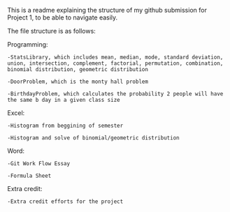 This is a readme explaining the structure of my github submission for Project 1, to be able to navigate easily.

The file structure is as follows:

Programming:

	-StatsLibrary, which includes mean, median, mode, standard deviation, union, intersection, complement, factorial, permutation, combination, binomial distribution, geometric distribution
	
	-DoorProblem, which is the monty hall problem
	
	-BirthdayProblem, which calculates the probability 2 people will have the same b day in a given class size

Excel:

	-Histogram from beggining of semester
	
	-Histogram and solve of binomial/geometric distribution

Word:

	-Git Work Flow Essay
  
	-Formula Sheet
  
Extra credit:

	-Extra credit efforts for the project
